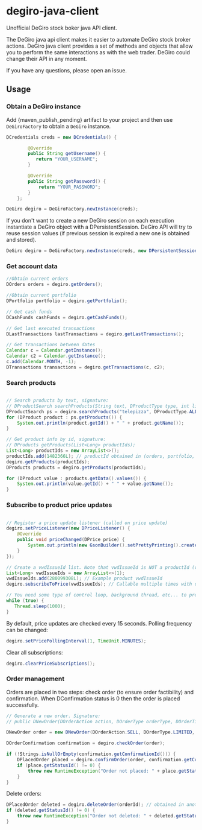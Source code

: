 # degiro-java-client

Unofficial DeGiro stock boker java API client.

The DeGiro java api client makes it easier to automate DeGiro stock broker actions. DeGiro java client provides a set of methods and objects that allow you to perform the same interactions as with the web trader. DeGiro could change their API in any moment. 

If you have any questions, please open an issue.

## Usage

### Obtain a DeGiro instance
Add {maven_publish_pending} artifact to your project and then use ```DeGiroFactory``` to obtain a ```DeGiro``` instance.

```java
DCredentials creds = new DCredentials() {

        @Override
        public String getUsername() {
           return "YOUR_USERNAME";
        }

        @Override
        public String getPassword() {
            return "YOUR_PASSWORD";
        }
    };

DeGiro degiro = DeGiroFactory.newInstance(creds);
```
If you don't want to create a new DeGiro session on each execution instantiate a DeGiro object with a DPersistentSession. DeGiro API will try to reuse session values (if previous session is expired a new one is obtained and stored).

```java
DeGiro degiro = DeGiroFactory.newInstance(creds, new DPersistentSession("/path/to/session.json"));
```

### Get account data

```java
//Obtain current orders
DOrders orders = degiro.getOrders();

//Obtain current portfolio
DPortfolio portfolio = degiro.getPortfolio();

// Get cash funds
DCashFunds cashFunds = degiro.getCashFunds();

// Get last executed transactions
DLastTransactions lastTransactions = degiro.getLastTransactions();

// Get transactions between dates 
Calendar c = Calendar.getInstance();
Calendar c2 = Calendar.getInstance();
c.add(Calendar.MONTH, -1);
DTransactions transactions = degiro.getTransactions(c, c2);
```
### Search products

```java

// Search products by text, signature:
// DProductSearch searchProducts(String text, DProductType type, int limit, int offset);
DProductSearch ps = degiro.searchProducts("telepizza", DProductType.ALL, 10, 0);
for (DProduct product : ps.getProducts()) {
    System.out.println(product.getId() + " " + product.getName());
}

// Get product info by id, signature:
// DProducts getProducts(List<Long> productIds);
List<Long> productIds = new ArrayList<>();
productIds.add(1482366L); // productId obtained in (orders, portfolio, transactions, searchProducts....)
degiro.getProducts(productIds);
DProducts products = degiro.getProducts(productIds);

for (DProduct value : products.getData().values()) {
    System.out.println(value.getId() + " " + value.getName());
}

```

### Subscribe to product price updates

```java

// Register a price update listener (called on price update)
degiro.setPriceListener(new DPriceListener() {
    @Override
    public void priceChanged(DPrice price) {
        System.out.println(new GsonBuilder().setPrettyPrinting().create().toJson(price));
    }
});

// Create a vwdIssueId list. Note that vwdIssueId is NOT a productId (vwdIssueId is a DProduct field).
List<Long> vwdIssueIds = new ArrayList<>(1);
vwdIssueIds.add(280099308L); // Example product vwdIssueId
degiro.subscribeToPrice(vwdIssueIds); // Callable multiple times with different products. 

// You need some type of control loop, background thread, etc... to prevent JVM termination (out of this scope)
while (true) {
   Thread.sleep(1000);
}

```
By default, price updates are checked every 15 seconds. Polling frequency can be changed:

```java
degiro.setPricePollingInterval(1, TimeUnit.MINUTES);
```
Clear all subscriptions:

```java
degiro.clearPriceSubscriptions();
```

### Order management
Orders are placed in two steps: check order (to ensure order factibility) and confirmation. When DConfirmation status is 0 then the order is placed successfully.


```java
// Generate a new order. Signature:
// public DNewOrder(DOrderAction action, DOrderType orderType, DOrderTime timeType, long productId, long size, BigDecimal limitPrice, BigDecimal stopPrice)

DNewOrder order = new DNewOrder(DOrderAction.SELL, DOrderType.LIMITED, DOrderTime.DAY, 1482366, 20, new BigDecimal("4.5"), null);

DOrderConfirmation confirmation = degiro.checkOrder(order);

if (!Strings.isNullOrEmpty(confirmation.getConfirmationId())) {
    DPlacedOrder placed = degiro.confirmOrder(order, confirmation.getConfirmationId());
    if (place.getStatusId() != 0) {
        throw new RuntimeException("Order not placed: " + place.getStatusText());
    }
}
```
Delete orders:

```java
DPlacedOrder deleted = degiro.deleteOrder(orderId); // obtained in another call
if (deleted.getStatusId() != 0) {
    throw new RuntimeException("Order not deleted: " + deleted.getStatusText());
}
```
